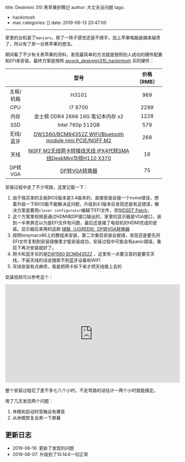 title: Deskmini 310 黑苹果折腾记
author: 大丈夫没问题
tags:
  - hackintosh
  - mac
categories: []
date: 2019-06-13 20:47:00
---
家里的台机装了`manjaro`，用了一阵子感觉还是不顺手，加上苹果电脑是越来越贵了，所以有了弄一台黑苹果的想法。

期间看了不少有关黑苹果的资料，发现最简单的方法就是按照别人成功的硬件配置和EFI来安装，最终方案是按照 [asrock_deskmini310_hackintosh](https://github.com/liminghuang/asrock_deskmini310_hackintosh) 买的硬件：

|           |                                                 型号                                                | 价格（RMB） |
|:---------:|:---------------------------------------------------------------------------------------------------:|:----:|
|   主板/机箱 |                                                H3101                                                |  969 |
|    CPU    |                                               I7 8700                                               | 2299 |
|    内存   |                                  金士顿 DDR4 2666 16G 笔记本内存 x2                                 | 1228 |
|    SSD    |                                           Intel 760p 512GB                                          |  579 |
| 无线/蓝牙 |   [DW1560/BCM94352Z WIFI/Bluetooth module mini PCIE/NGFF M2](https://m.tb.cn/h.e4MwVdx?sm=19957d)   |  268 |
|    天线   | [NGFF M2无线网卡转接线天线 IPX4代转SMA线DeskMini华硕H110 X370](https://m.tb.cn/h.efged5F?sm=98c2ff) |  18  |
|  DP转VGA  |                     [DP转VGA转换器](https://item.m.jd.com/product/2388562.html)                     |  75  |

安装过程中走了不少弯路，这里记载一下：

1. 由于我买来的主板BIOS版本是3.4版本的，直接安装会报一个nvme错误，想着升级一下BIOS能不能解决这问题，升级到4.1版本后发现还是有这错误，解决方案是要用`clover configurator`编辑下EFI文件，添加[DSDT Patch](https://github.com/liminghuang/asrock_deskmini310_hackintosh#for-bios-4x)，
2. 这个方案里视频是通过HDMI和DP接口输出的，家里的显示器是VGA接口，装到一半黑屏还以为是EFI文件有问题，最后还是接了电视机的HDMI完成的安装。显示器后来用的这款 [绿联（UGREEN）DP转VGA转换器](https://item.m.jd.com/product/2388562.html?wxa_abtest=o&utm_source=iosapp&utm_medium=appshare&utm_campaign=t_335139774&utm_term=CopyURL&ad_od=share&ShareTm=gBDVk/8FzqoyyiWF%2Bv1OIUIRUi7tkAujQ2W5kHCYvZ8/1U6vzEh6m/p%2BK89EebnQhqmJ1oxCkQnfud9J9BMq/DxjfW59qvVVq1tdhSxzZMmCRBYn0NhOZIMhri0oFY/lSTnjQhGZle9gajwgMjfj0W/51ImsB2idtcaXpvBrLF0=)
3. 按照tonymacx86上的教程来安装，第二次重启安装会报错，发现还是要先将EFI文件复制到安装镜像里才能安装成功，安装过程中可能会有panic错误，重启下再次安装就好了。
4. 网卡和蓝牙买的是[DW1560 BCM94352Z](https://item.taobao.com/item.htm?ut_sk=1.WqN7QogLod0DAI3%2BU31NQxC1_21380790_1560070740119.Copy.1&id=524391843184&sourceType=item&price=53-351&suid=80BF8BDA-6252-471B-ADFD-C75185B4E4FD&un=bf3363486317a89a4b68d5f77a161062&share_crt_v=1&sp_tk=77+lWVBFQ1lWajhFTXDvv6U=&cpp=1&shareurl=true&spm=a313p.22.27q.1040917476894&short_name=h.e4MwVdx&sm=19957d&app=chrome) ，这里有一点要注意的是要买天线，不装天线的话会搜索不到蓝牙设备和WIFI
5. 天线安装有点麻烦，我是把网卡拆下来才把天线接上去的

安装视频可以参考这个：
<iframe width="560" height="315" src="https://www.youtube.com/embed/KnoS3zWpElo" frameborder="0" allow="accelerometer; autoplay; encrypted-media; gyroscope; picture-in-picture" allowfullscreen></iframe>

整个安装过程花了差不多七八个小时，不走弯路的话估计一两个小时就能搞定。

用了几天发现两个问题：
1. 休眠和启动时音箱会有爆音
2. 从休眠恢复会黑一下屏幕

## 更新日志
* 2019-06-16: 更新了发现的问题
* 2019-08-07: 升级到了10.14.6一切正常 